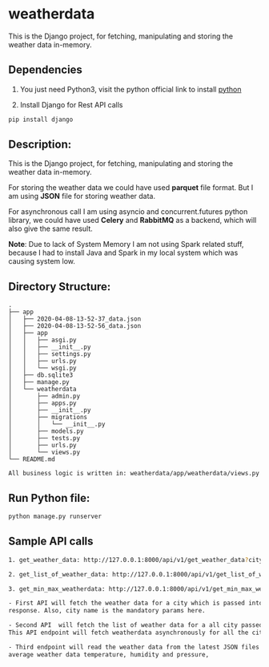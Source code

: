 # weatherdata

This is the Django project, for fetching, manipulating and storing the weather data
in-memory.

## Dependencies

1. You just need Python3, visit the python official link to install [python](https://www.python.org/downloads/)

2. Install Django for Rest API calls

```bash
pip install django
```

## Description:

This is the Django project, for fetching, manipulating and storing the weather data
in-memory.

For storing the weather data we could have used <b>parquet</b> file format. But I am using <b>JSON</b> file for storing weather data.

For asynchronous call I am using asyncio and concurrent.futures python library, we could have used <b>Celery</b> and <b>RabbitMQ</b> as a backend, which will also give the same result.

<b>Note</b>: Due to lack of System Memory I am not using Spark related stuff, because I had to install Java and Spark in my local system which was causing system low.

## Directory Structure:
```buildoutcfg
.
├── app
│   ├── 2020-04-08-13-52-37_data.json
│   ├── 2020-04-08-13-52-56_data.json
│   ├── app
│   │   ├── asgi.py
│   │   ├── __init__.py
│   │   ├── settings.py
│   │   ├── urls.py
│   │   └── wsgi.py
│   ├── db.sqlite3
│   ├── manage.py
│   └── weatherdata
│       ├── admin.py
│       ├── apps.py
│       ├── __init__.py
│       ├── migrations
│       │   └── __init__.py
│       ├── models.py
│       ├── tests.py
│       ├── urls.py
│       └── views.py
└── README.md

```
```buildoutcfg
All business logic is written in: weatherdata/app/weatherdata/views.py
```


## Run Python file:
```bash
python manage.py runserver
```

## Sample API calls
```bash
1. get_weather_data: http://127.0.0.1:8000/api/v1/get_weather_data?city_name=Delhi

2. get_list_of_weather_data: http://127.0.0.1:8000/api/v1/get_list_of_weather_data?city_name=Delhi,Bengaluru

3. get_min_max_weatherdata: http://127.0.0.1:8000/api/v1/get_min_max_weatherdata

- First API will fetch the weather data for a city which is passed into GET request params and return json
response. Also, city name is the mandatory params here.

- Second API  will fetch the list of weather data for a all city passed into a GET request.
This API endpoint will fetch weatherdata asynchronously for all the cities, also it stores their data on JSON file

- Third endpoint will read the weather data from the latest JSON files and return
average weather data temperature, humidity and pressure,